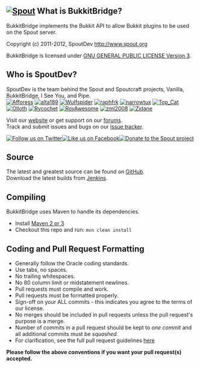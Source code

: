 [![Spout][Project Logo]][Website]
What is BukkitBridge?
---------------------
BukkitBridge implements the Bukkit API to allow Bukkit plugins to be used on the Spout server.

Copyright (c) 2011-2012, SpoutDev <http://www.spout.org>

BukkitBridge is licensed under [GNU GENERAL PUBLIC LICENSE Version 3][License].

Who is SpoutDev?
----------------
SpoutDev is the team behind the Spout and Spoutcraft projects, Vanilla, BukkitBridge, I See You, and Pipe.    
[![Afforess](https://secure.gravatar.com/avatar/ea0be49e1e4deac42ed9204ffd95b56c?d=mm&r=pg&s=48)](http://forums.spout.org/members/afforess.2/) 
[![alta189](https://secure.gravatar.com/avatar/7a087430b2bf9456b8879c5469aadb95?d=mm&r=pg&s=48)](http://forums.spout.org/members/alta189.3/) 
[![Wulfspider](https://secure.gravatar.com/avatar/6f2a0dcb60cd1ebee57875f9326bc98c?d=mm&r=pg&s=48)](http://forums.spout.org/members/wulfspider.1/) 
[![raphfrk](https://secure.gravatar.com/avatar/68186a30d5a714f6012a9c48d2b10630?d=mm&r=pg&s=48)](http://forums.spout.org/members/raphfrk.601/) 
[![narrowtux](https://secure.gravatar.com/avatar/f110a5b8feacea25275521f4efd0d7f2?d=mm&r=pg&s=48)](http://forums.spout.org/members/narrowtux.5/) 
[![Top_Cat](https://secure.gravatar.com/avatar/defeffc70d775f6df95b68f0ece46c9e?d=mm&r=pg&s=48)](http://forums.spout.org/members/top_cat.4/) 
[![Olloth](https://secure.gravatar.com/avatar/fa8429add105b86cf3b61dbe15638812?d=mm&r=pg&s=48)](http://forums.spout.org/members/olloth.6/) 
[![Rycochet](https://secure.gravatar.com/avatar/b06c12e72953e0edd3054a8645d76791?d=mm&r=pg&s=48)](http://forums.spout.org/members/rycochet.10/) 
[![RoyAwesome](https://secure.gravatar.com/avatar/6d258213c33a16465021daa8df299a0d?d=mm&r=pg&s=48)](http://forums.spout.org/members/royawesome.8/) 
[![zml2008](https://secure.gravatar.com/avatar/2320ab48d0715a4e9c73b7ec13fd6f3a?d=mm&r=pg&s=48)](http://forums.spout.org/members/zml2008.14/) 
[![Zidane](https://secure.gravatar.com/avatar/99532c7f117c8dac751422376116fb38?d=mm&r=pg&s=48)](http://forums.spout.org/members/zidane.7/) 

Visit our [website][Website] or get support on our [forums][Forums].  
Track and submit issues and bugs on our [issue tracker][Issues].

[![Follow us on Twitter][Twitter Logo]][Twitter][![Like us on Facebook][Facebook Logo]][Facebook][![Donate to the Spout project][Donate Logo]][Donate]

Source
------
The latest and greatest source can be found on [GitHub].  
Download the latest builds from [Jenkins].  

Compiling
---------
BukkitBridge uses Maven to handle its dependencies.

* Install [Maven 2 or 3](http://maven.apache.org/download.html)  
* Checkout this repo and run: `mvn clean install`

Coding and Pull Request Formatting
----------------------------------
* Generally follow the Oracle coding standards.
* Use tabs, no spaces.
* No trailing whitespaces.
* No 80 column limit or midstatement newlines.
* Pull requests must compile and work.
* Pull requests must be formatted properly.
* Sign-off on your ALL commits - this indicates you agree to the terms of our license.
* No merges should be included in pull requests unless the pull request's purpose is a merge.
* Number of commits in a pull request should be kept to *one commit* and all additional commits must be *squashed*.
* For clarification, see the full pull request guidelines [here](http://forums.spout.org/threads/2922/)

**Please follow the above conventions if you want your pull request(s) accepted.**

[Project Logo]: http://cdn.spout.org/img/logo/spout_327x150.png
[License]: http://www.gnu.org/licenses/gpl.html
[Website]: http://www.spout.org
[Forums]: http://forums.spout.org
[GitHub]: https://github.com/SpoutDev/BukkitBridge
[Jenkins]: http://build.spout.org/job/BukkitBridge
[Issues]: http://issues.spout.org
[Twitter]: http://spout.in/twitter
[Twitter Logo]: http://cdn.spout.org/img/button/twitter_follow_us.png
[Facebook]: http://spout.in/facebook
[Facebook Logo]: http://cdn.spout.org/img/button/facebook_like_us.png
[Donate]: https://www.paypal.com/cgi-bin/webscr?hosted_button_id=QNJH72R72TZ64&item_name=BukkitBridge+donation+%28from+github.com%29&cmd=_s-xclick
[Donate Logo]: http://cdn.spout.org/img/button/donate_paypal_96x96.png
